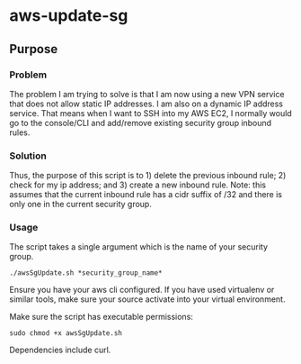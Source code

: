 # aws-update-sg

## Purpose

### Problem
The problem I am trying to solve is that I am now using a new VPN service that does not allow static IP addresses. I am also on a dynamic IP address service. That means when I want to SSH into my AWS EC2, I normally would go to the console/CLI and add/remove existing security group inbound rules.

### Solution
Thus, the purpose of this script is to 1) delete the previous inbound rule; 2) check for my ip address; and 3) create a new inbound rule. Note: this assumes that the current inbound rule has a cidr suffix of /32 and there is only one in the current security group.

### Usage

The script takes a single argument which is the name of your security group.

```
./awsSgUpdate.sh *security_group_name*
```

Ensure you have your aws cli configured. If you have used virtualenv or similar tools, make sure your source activate into your virtual environment.

Make sure the script has executable permissions:

```
sudo chmod +x awsSgUpdate.sh
```

Dependencies include curl.
